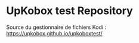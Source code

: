 # UpKobox test Repository

Source du gestionnaire de fichiers Kodi :
 https://upkobox.github.io/upkoboxtest/
